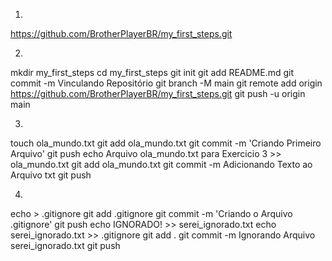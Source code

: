 
1)
https://github.com/BrotherPlayerBR/my_first_steps.git

2)
mkdir my_first_steps
cd my_first_steps
git init
git add README.md
git commit -m Vinculando Repositório
git branch -M main
git remote add origin https://github.com/BrotherPlayerBR/my_first_steps.git
git push -u origin main

3)
touch ola_mundo.txt
git add ola_mundo.txt
git commit -m 'Criando Primeiro Arquivo'
git push
echo Arquivo ola_mundo.txt para Exercicio 3 >> ola_mundo.txt
git add ola_mundo.txt
git commit -m Adicionando Texto ao Arquivo txt
git push

4)
echo > .gitignore
git add .gitignore
git commit -m 'Criando o Arquivo .gitignore'
git push
echo IGNORADO! >> serei_ignorado.txt
echo serei_ignorado.txt >> .gitignore
git add .
git commit -m Ignorando Arquivo serei_ignorado.txt
git push
